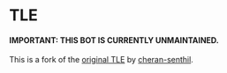 # TLE

#### **IMPORTANT: THIS BOT IS CURRENTLY UNMAINTAINED.**

This is a fork of the [original TLE](https://github.com/cheran-senthil/TLE) by [cheran-senthil](https://github.com/cheran-senthil).
